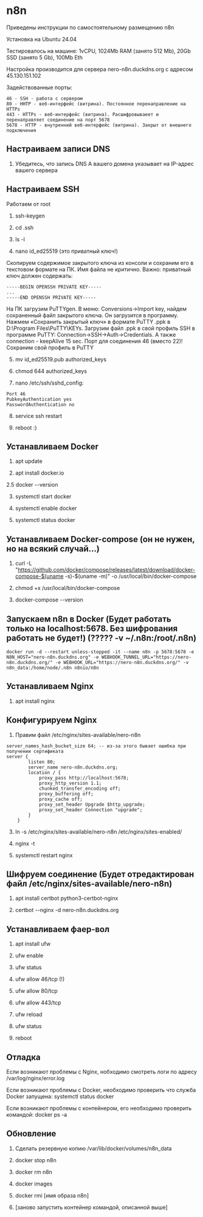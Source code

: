 # n8n
Приведены инструкции по самостоятельному размещению n8n

Установка на Ubuntu 24.04

Тестировалось на машине: 1vCPU, 1024Mb RAM (занято 512 Mb), 20Gb SSD (занято 5 Gb), 100Mb Eth

Настройка производится для сервера nero-n8n.duckdns.org с адресом 45.130.151.102

Задействованные порты:

```
46 - SSH - работа с сервером
80 - HHTP - веб-интерфейс (витрина). Постоянное перенаправление на HTTPs
443 - HTTPs - веб-интерфейс (витрина). Расшифровываеет и перенаправляет соединение на порт 5678
5678 - HTTP - внутренний веб-интерфейс (витрина). Закрыт от внешнего подключения
```


## Настраиваем записи DNS

1. Убедитесь, что запись DNS A вашего домена указывает на IP-адрес вашего сервера


## Настраиваем SSH

Работаем от root

1. ssh-keygen

2. cd .ssh

3. ls -l

4. nano id_ed25519 (это приватный ключ!)

Скопируем содержимое закрытого ключа из консоли и сохраним его в текстовом формате на ПК. Имя файла не критично. Важно: приватный ключ должен содержать:

```
-----BEGIN OPENSSH PRIVATE KEY-----
...
-----END OPENSSH PRIVATE KEY-----
```

На ПК загрузим PuTTYgen. В меню: Conversions->Import key, найдем сохраненный файл закрытого ключа. Он загрузится в программу. Нажмем «Сохранить закрытый ключ» в формате PuTTY .ppk в D:\Program Files\PuTTY\KEYs. Загрузим файл .ppk в свой профиль SSH в программе PuTTY: Connection->SSH->Auth->Credentials. А также connection - keepAlive 15 sec. Порт для соединения 46 (вместо 22)! Сохраним свой профиль в PuTTY

5. mv id_ed25519.pub authorized_keys

6. chmod 644 authorized_keys

7. nano /etc/ssh/sshd_config:

```
Port 46
PubkeyAuthentication yes
PasswordAuthentication no
```

8. service ssh restart

9. reboot :)


## Устанавливаем Docker

1. apt update

2. apt install docker.io

2.5 docker --version

3. systemctl start docker

4. systemctl enable docker

5. systemctl status docker


## Устанавливаем Docker-compose (он не нужен, но на всякий случай...)

1. curl -L "https://github.com/docker/compose/releases/latest/download/docker-compose-$(uname -s)-$(uname -m)" -o /usr/local/bin/docker-compose

2. chmod +x /usr/local/bin/docker-compose

3. docker-compose --version


## Запускаем n8n в Docker (Будет работать только на localhost:5678. Без шифрования работать не будет!) (?????  -v ~/.n8n:/root/.n8n)

```
docker run -d --restart unless-stopped -it --name n8n -p 5678:5678 -e N8N_HOST="nero-n8n.duckdns.org" -e WEBHOOK_TUNNEL_URL="https://nero-n8n.duckdns.org/" -e WEBHOOK_URL="https://nero-n8n.duckdns.org/" -v n8n_data:/home/node/.n8n n8nio/n8n
```


## Устанавливаем Nginx

1. apt install nginx


## Конфигурируем Nginx

1. Правим файл /etc/nginx/sites-available/nero-n8n

```
server_names_hash_bucket_size 64; -- из-за этого бывает ошибка при получении сертификата
server {
        listen 80;
        server_name nero-n8n.duckdns.org;
        location / {
            proxy_pass http://localhost:5678;
            proxy_http_version 1.1;
            chunked_transfer_encoding off;
            proxy_buffering off;
            proxy_cache off;
            proxy_set_header Upgrade $http_upgrade;
            proxy_set_header Connection "upgrade";
        }
    }
```

3. ln -s /etc/nginx/sites-available/nero-n8n /etc/nginx/sites-enabled/

4. nginx -t

5. systemctl restart nginx


## Шифруем соединение (Будет отредактирован файл /etc/nginx/sites-available/nero-n8n)

1. apt install certbot python3-certbot-nginx

2. certbot --nginx -d nero-n8n.duckdns.org


## Устанавливаем фаер-вол

1. apt install ufw

2. ufw enable

3. ufw status

5. ufw allow 46/tcp (!)

6. ufw allow 80/tcp

7. ufw allow 443/tcp

8. ufw reload

9. ufw status

10. reboot


## Отладка

Если возникают проблемы с Nginx, нобходимо смотреть логи по адресу /var/log/nginx/error.log

Если возникают проблемы с Docker, необходимо проверить что служба Docker запущена: systemctl status docker

Если возникают проблемы с контейнером, его необходимо проверить командой: docker ps -a

## Обновление

1. Сделать резервную копию /var/lib/docker/volumes/n8n_data

2. docker stop n8n

3. docker rm n8n

4. docker images

5. docker rmi [имя образа n8n]

6. [заново запустить контейнер командой, описанной выше]
